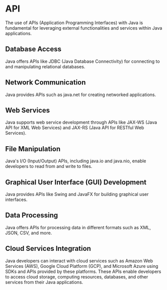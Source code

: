 # API
The use of APIs (Application Programming Interfaces) with Java is fundamental for leveraging external functionalities and services within Java applications.

## Database Access
Java offers APIs like JDBC (Java Database Connectivity) for connecting to and manipulating relational databases.

## Network Communication
Java provides APIs such as java.net for creating networked applications.

## Web Services
Java supports web service development through APIs like JAX-WS (Java API for XML Web Services) and JAX-RS (Java API for RESTful Web Services).

## File Manipulation
Java's I/O (Input/Output) APIs, including java.io and java.nio, enable developers to read from and write to files.

## Graphical User Interface (GUI) Development
Java provides APIs like Swing and JavaFX for building graphical user interfaces.

## Data Processing
Java offers APIs for processing data in different formats such as XML, JSON, CSV, and more.

## Cloud Services Integration
Java developers can interact with cloud services such as Amazon Web Services (AWS), Google Cloud Platform (GCP), and Microsoft Azure using SDKs and APIs provided by these platforms. These APIs enable developers to access cloud storage, computing resources, databases, and other services from their Java applications.